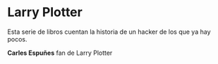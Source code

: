 # Larry Plotter

Esta serie de libros cuentan la historia de un hacker de los que ya hay pocos.

**Carles Espuñes** fan de Larry Plotter